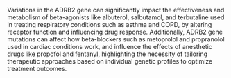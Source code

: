 Variations in the ADRB2 gene can significantly impact the effectiveness and metabolism of beta-agonists like albuterol, salbutamol, and terbutaline used in treating respiratory conditions such as asthma and COPD, by altering receptor function and influencing drug response. Additionally, ADRB2 gene mutations can affect how beta-blockers such as metoprolol and propranolol used in cardiac conditions work, and influence the effects of anesthetic drugs like propofol and fentanyl, highlighting the necessity of tailoring therapeutic approaches based on individual genetic profiles to optimize treatment outcomes.